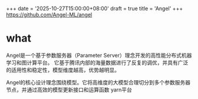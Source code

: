+++
date = '2025-10-27T15:00:00+08:00'
draft = true
title = 'Angel'
+++
https://github.com/Angel-ML/angel

<!--more-->


# what
Angel是一个基于参数服务器（Parameter Server）理念开发的高性能分布式机器学习和图计算平台。
它基于腾讯内部的海量数据进行了反复的调优，并具有广泛的适用性和稳定性，模型维度越高，优势越明显。

Angel的核心设计理念围绕模型。它将高维度的大模型合理切分到多个参数服务器节点，并通过高效的模型更新接口和运算函数
yarn平台

